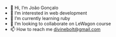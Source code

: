 - 👋 Hi, I’m João Gonçalo
- 👀 I’m interested in web development
- 🌱 I’m currently learning ruby
- 💞️ I’m looking to collaborate on LeWagon course
- 📫 How to reach me divinebolt@gmail.com

<!---
divinebolt/divinebolt is a ✨ special ✨ repository because its `README.md` (this file) appears on your GitHub profile.
You can click the Preview link to take a look at your changes.
--->
